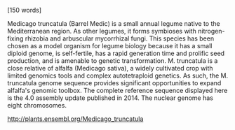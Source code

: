 
[150 words]

Medicago truncatula (Barrel Medic) is a small annual legume native to the Mediterranean region. As other legumes, it forms symbioses with nitrogen-fixing rhizobia and arbuscular mycorrhizal fungi. This species has been chosen as a model organism for legume biology because it has a small diploid genome, is self-fertile, has a rapid generation time and prolific seed production, and is amenable to genetic transformation. M. truncatula is a close relative of alfalfa (Medicago sativa), a widely cultivated crop with limited genomics tools and complex autotetraploid genetics. As such, the M. truncatula genome sequence provides significant opportunities to expand alfalfa's genomic toolbox. The complete reference sequence displayed here is the 4.0 assembly update published in 2014. The nuclear genome has eight chromosomes.

http://plants.ensembl.org/Medicago_truncatula
